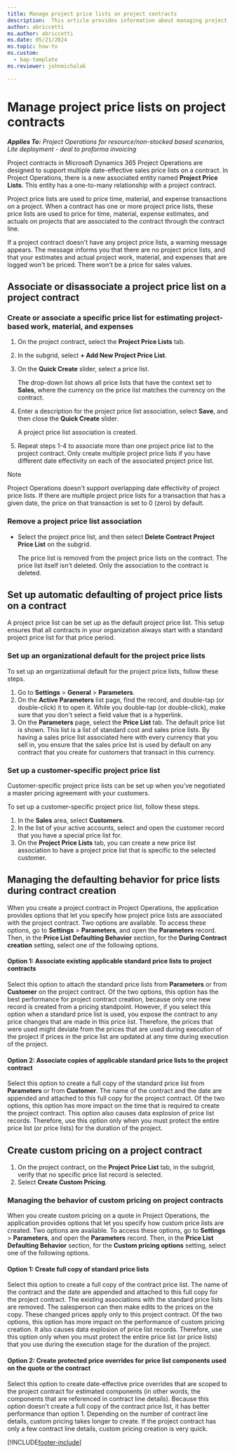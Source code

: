 ```yaml
---
title: Manage project price lists on project contracts
description:  This article provides information about managing project price lists on project contracts.
author: abriccetti
ms.author: abriccetti
ms.date: 05/21/2024
ms.topic: how-to
ms.custom: 
  - bap-template
ms.reviewer: johnmichalak

---
```


# Manage project price lists on project contracts

_**Applies To:** Project Operations for resource/non-stocked based scenarios, Lite deployment - deal to proforma invoicing_

Project contracts in Microsoft Dynamics 365 Project Operations are designed to support multiple date-effective sales price lists on a contract. In Project Operations, there is a new associated entity named **Project Price Lists**. This entity has a one-to-many relationship with a project contract.

Project price lists are used to price time, material, and expense transactions on a project. When a contract has one or more project price lists, these price lists are used to price for time, material, expense estimates, and actuals on projects that are associated to the contract through the contract line.

If a project contract doesn't have any project price lists, a warning message appears. The message informs you that there are no project price lists, and that your estimates and actual project work, material, and expenses that are logged won't be priced. There won't be a price for sales values.

## Associate or disassociate a project price list on a project contract

### Create or associate a specific price list for estimating project-based work, material, and expenses

1. On the project contract, select the **Project Price Lists** tab.
2. In the subgrid, select **+ Add New Project Price List**.
3. On the **Quick Create** slider, select a price list. 

    The drop-down list shows all price lists that have the context set to **Sales**, where the currency on the price list matches the currency on the contract.

4. Enter a description for the project price list association, select **Save**, and then close the **Quick Create** slider.

    A project price list association is created.

5. Repeat steps 1-4 to associate more than one project price list to the project contract. Only create multiple project price lists if you have different date effectivity on each of the associated project price list.

> [!NOTE]
> Project Operations doesn't support overlapping date effectivity of project price lists. If there are multiple project price lists for a transaction that has a given date, the price on that transaction is set to 0 (zero) by default.

### Remove a project price list association

- Select the project price list, and then select **Delete Contract Project Price List** on the subgrid. 

    The price list is removed from the project price lists on the contract. The price list itself isn't deleted. Only the association to the contract is deleted.

## Set up automatic defaulting of project price lists on a contract

A project price list can be set up as the default project price list. This setup ensures that all contracts in your organization always start with a standard project price list for that price period.

### Set up an organizational default for the project price lists

To set up an organizational default for the project price lists, follow these steps.

1. Go to **Settings** \> **General** \> **Parameters**.
1. On the **Active Parameters** list page, find the record, and double-tap (or double-click) it to open it. While you double–tap (or double-click), make sure that you don't select a field value that is a hyperlink. 
1. On the **Parameters** page, select the **Price List** tab. The default price list is shown. This list is a list of standard cost and sales price lists. By having a sales price list associated here with every currency that you sell in, you ensure that the sales price list is used by default on any contract that you create for customers that transact in this currency.

### Set up a customer-specific project price list

Customer-specific project price lists can be set up when you've negotiated a master pricing agreement with your customers.

To set up a customer-specific project price list, follow these steps.

1. In the **Sales** area, select **Customers**.
1. In the list of your active accounts, select and open the customer record that you have a special price list for.
1. On the **Project Price Lists** tab, you can create a new price list association to have a project price list that is specific to the selected customer.

## Managing the defaulting behavior for price lists during contract creation

When you create a project contract in Project Operations, the application provides options that let you specify how project price lists are associated with the project contract. Two options are available. To access these options, go to **Settings** \> **Parameters**, and open the **Parameters** record. Then, in the **Price List Defaulting Behavior** section, for the **During Contract creation** setting, select one of the following options.

#### Option 1: Associate existing applicable standard price lists to project contracts

Select this option to attach the standard price lists from **Parameters** or from **Customer** on the project contract. Of the two options, this option has the best performance for project contract creation, because only one new record is created from a pricing standpoint. However, if you select this option when a standard price list is used, you expose the contract to any price changes that are made in this price list. Therefore, the prices that were used might deviate from the prices that are used during execution of the project if prices in the price list are updated at any time during execution of the project. 

#### Option 2: Associate copies of applicable standard price lists to the project contract

Select this option to create a full copy of the standard price list from **Parameters** or from **Customer**. The name of the contract and the date are appended and attached to this full copy for the project contract. Of the two options, this option has more impact on the time that is required to create the project contract. This option also causes data explosion of price list records. Therefore, use this option only when you must protect the entire price list (or price lists) for the duration of the project. 

## Create custom pricing on a project contract

1. On the project contract, on the **Project Price List** tab, in the subgrid, verify that no specific price list record is selected.
1. Select **Create Custom Pricing**. 

### Managing the behavior of custom pricing on project contracts

When you create custom pricing on a quote in Project Operations, the application provides options that let you specify how custom price lists are created. Two options are available. To access these options, go to **Settings** \> **Parameters**, and open the **Parameters** record. Then, in the **Price List Defaulting Behavior** section, for the **Custom pricing options** setting, select one of the following options.

#### Option 1: Create full copy of standard price lists 

Select this option to create a full copy of the contract price list. The name of the contract and the date are appended and attached to this full copy for the project contract. The existing associations with the standard price lists are removed. The salesperson can then make edits to the prices on the copy. These changed prices apply only to this project contract. Of the two options, this option has more impact on the performance of custom pricing creation. It also causes data explosion of price list records. Therefore, use this option only when you must protect the entire price list (or price lists) that you use during the execution stage for the duration of the project.

#### Option 2: Create protected price overrides for price list components used on the quote or the contract

Select this option to create date-effective price overrides that are scoped to the project contract for estimated components (in other words, the components that are referenced in contract line details). Because this option doesn't create a full copy of the contract price list, it has better performance than option 1. Depending on the number of contract line details, custom pricing takes longer to create. If the project contract has only a few contract line details, custom pricing creation is very quick.

[!INCLUDE[footer-include](../includes/footer-banner.md)]

